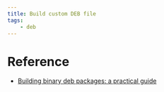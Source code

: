 ```yaml
---
title: Build custom DEB file
tags:
    - deb
---
```




# Reference
- [Building binary deb packages: a practical guide ](https://www.internalpointers.com/post/build-binary-deb-package-practical-guide)